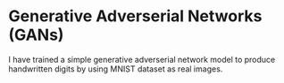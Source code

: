 # Generative Adverserial Networks (GANs)
I have trained a simple generative adverserial network model to produce handwritten digits by using MNIST dataset as real images.
